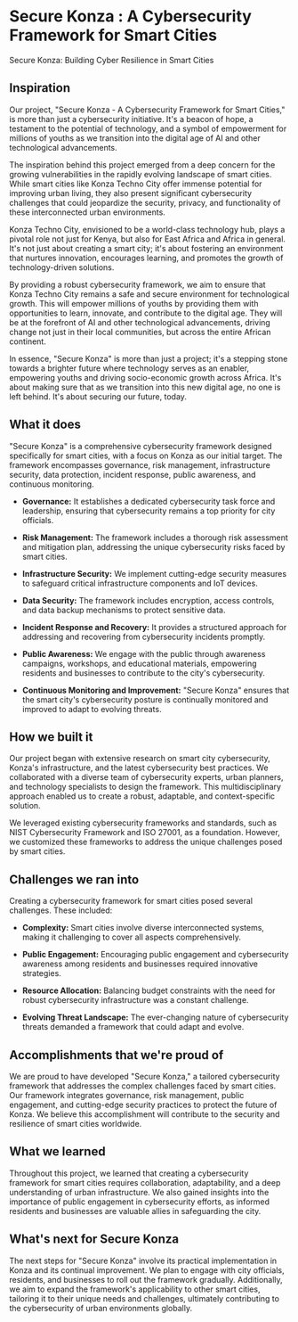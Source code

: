 # Secure Konza : A Cybersecurity Framework for Smart Cities
Secure Konza: Building Cyber Resilience in Smart Cities
## Inspiration

Our project, "Secure Konza - A Cybersecurity Framework for Smart Cities," is more than just a cybersecurity initiative. It's a beacon of hope, a testament to the potential of technology, and a symbol of empowerment for millions of youths as we transition into the digital age of AI and other technological advancements.

The inspiration behind this project emerged from a deep concern for the growing vulnerabilities in the rapidly evolving landscape of smart cities. While smart cities like Konza Techno City offer immense potential for improving urban living, they also present significant cybersecurity challenges that could jeopardize the security, privacy, and functionality of these interconnected urban environments.

Konza Techno City, envisioned to be a world-class technology hub, plays a pivotal role not just for Kenya, but also for East Africa and Africa in general. It's not just about creating a smart city; it's about fostering an environment that nurtures innovation, encourages learning, and promotes the growth of technology-driven solutions.

By providing a robust cybersecurity framework, we aim to ensure that Konza Techno City remains a safe and secure environment for technological growth. This will empower millions of youths by providing them with opportunities to learn, innovate, and contribute to the digital age. They will be at the forefront of AI and other technological advancements, driving change not just in their local communities, but across the entire African continent.

In essence, "Secure Konza" is more than just a project; it's a stepping stone towards a brighter future where technology serves as an enabler, empowering youths and driving socio-economic growth across Africa. It's about making sure that as we transition into this new digital age, no one is left behind. It's about securing our future, today.

## What it does

"Secure Konza" is a comprehensive cybersecurity framework designed specifically for smart cities, with a focus on Konza as our initial target. The framework encompasses governance, risk management, infrastructure security, data protection, incident response, public awareness, and continuous monitoring.

- **Governance:** It establishes a dedicated cybersecurity task force and leadership, ensuring that cybersecurity remains a top priority for city officials.

- **Risk Management:** The framework includes a thorough risk assessment and mitigation plan, addressing the unique cybersecurity risks faced by smart cities.

- **Infrastructure Security:** We implement cutting-edge security measures to safeguard critical infrastructure components and IoT devices.

- **Data Security:** The framework includes encryption, access controls, and data backup mechanisms to protect sensitive data.

- **Incident Response and Recovery:** It provides a structured approach for addressing and recovering from cybersecurity incidents promptly.

- **Public Awareness:** We engage with the public through awareness campaigns, workshops, and educational materials, empowering residents and businesses to contribute to the city's cybersecurity.

- **Continuous Monitoring and Improvement:** "Secure Konza" ensures that the smart city's cybersecurity posture is continually monitored and improved to adapt to evolving threats.

## How we built it

Our project began with extensive research on smart city cybersecurity, Konza's infrastructure, and the latest cybersecurity best practices. We collaborated with a diverse team of cybersecurity experts, urban planners, and technology specialists to design the framework. This multidisciplinary approach enabled us to create a robust, adaptable, and context-specific solution.

We leveraged existing cybersecurity frameworks and standards, such as NIST Cybersecurity Framework and ISO 27001, as a foundation. However, we customized these frameworks to address the unique challenges posed by smart cities.

## Challenges we ran into

Creating a cybersecurity framework for smart cities posed several challenges. These included:

- **Complexity:** Smart cities involve diverse interconnected systems, making it challenging to cover all aspects comprehensively.

- **Public Engagement:** Encouraging public engagement and cybersecurity awareness among residents and businesses required innovative strategies.

- **Resource Allocation:** Balancing budget constraints with the need for robust cybersecurity infrastructure was a constant challenge.

- **Evolving Threat Landscape:** The ever-changing nature of cybersecurity threats demanded a framework that could adapt and evolve.

## Accomplishments that we're proud of

We are proud to have developed "Secure Konza," a tailored cybersecurity framework that addresses the complex challenges faced by smart cities. Our framework integrates governance, risk management, public engagement, and cutting-edge security practices to protect the future of Konza. We believe this accomplishment will contribute to the security and resilience of smart cities worldwide.

## What we learned

Throughout this project, we learned that creating a cybersecurity framework for smart cities requires collaboration, adaptability, and a deep understanding of urban infrastructure. We also gained insights into the importance of public engagement in cybersecurity efforts, as informed residents and businesses are valuable allies in safeguarding the city.

## What's next for Secure Konza

The next steps for "Secure Konza" involve its practical implementation in Konza and its continual improvement. We plan to engage with city officials, residents, and businesses to roll out the framework gradually. Additionally, we aim to expand the framework's applicability to other smart cities, tailoring it to their unique needs and challenges, ultimately contributing to the cybersecurity of urban environments globally.


